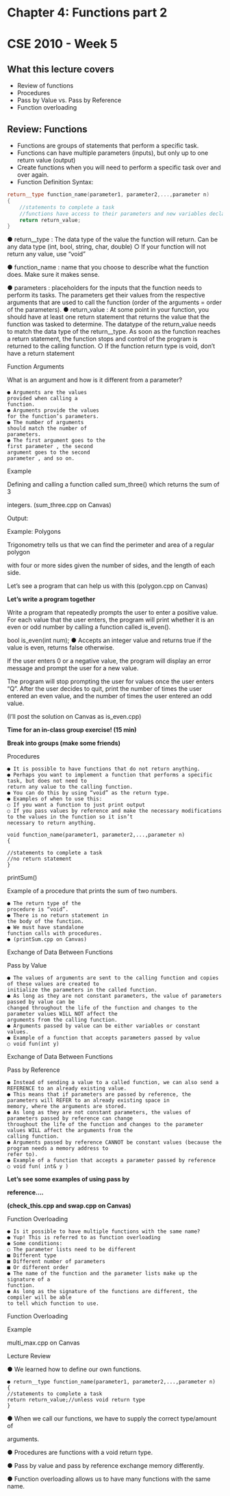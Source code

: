 # Chapter 4: Functions part 2
# CSE 2010 - Week 5


## What this lecture covers
- Review of functions
- Procedures
- Pass by Value vs. Pass by Reference
- Function overloading


## Review: Functions
- Functions are groups of statements that perform a specific task.
- Functions can have multiple parameters (inputs), but only up to one return value (output)
- Create functions when you will need to perform a specific task over and over again.
- Function Definition Syntax:
```c++
return__type function_name(parameter1, parameter2,...,parameter n)
{
	//statements to complete a task
	//functions have access to their parameters and new variables declared
	return return_value;
}
```
● return__type : The data type of the value the function will return. Can be any data type (int, bool, string, char, double)
○ If your function will not return any value, use “void”

● function_name : name that you choose to describe what the function does. Make sure it makes sense.

● parameters : placeholders for the inputs that the function needs to perform its tasks. The parameters get their values from the respective arguments that are used to call
the function (order of the arguments = order of the parameters).
● return_value : At some point in your function, you should have at least one return statement that returns the value that the function was tasked to determine. The
datatype of the return_value needs to match the data type of the return__type. As soon as the function reaches a return statement, the function stops and control of
the program is returned to the calling function.
○ If the function return type is void, don’t have a return statement

Function Arguments

What is an argument and how is it
different from a parameter?

```
● Arguments are the values
provided when calling a
function.
● Arguments provide the values
for the function’s parameters.
● The number of arguments
should match the number of
parameters.
● The first argument goes to the
first parameter , the second
argument goes to the second
parameter , and so on.
```

Example

Defining and calling a function called
sum_three() which returns the sum of 3

integers. (sum_three.cpp on Canvas)

Output:


Example: Polygons

Trigonometry tells us that we can find the perimeter and area of a regular polygon

with four or more sides given the number of sides, and the length of each side.

Let’s see a program that can help us with this (polygon.cpp on Canvas)


**Let’s write a program together**

Write a program that repeatedly prompts the user to enter a positive value. For each value that the user enters, the program
will print whether it is an even or odd number by calling a function called is_even().

bool is_even(int num);
● Accepts an integer value and returns true if the value is even, returns false otherwise.

If the user enters 0 or a negative value, the program will display an error message and prompt the user for a new value.

The program will stop prompting the user for values once the user enters “Q”. After the user decides to quit, print the
number of times the user entered an even value, and the number of times the user entered an odd value.

(I’ll post the solution on Canvas as is_even.cpp)


**Time for an in-class group exercise! (15 min)**

**Break into groups (make some friends)**


Procedures

```
● It is possible to have functions that do not return anything.
● Perhaps you want to implement a function that performs a specific task, but does not need to
return any value to the calling function.
● You can do this by using “void” as the return type.
● Examples of when to use this:
○ If you want a function to just print output
○ If you pass values by reference and make the necessary modifications to the values in the function so it isn’t
necessary to return anything.
```
```
void function_name(parameter1, parameter2,...,parameter n)
{
```
```
//statements to complete a task
//no return statement
}
```

printSum()

Example of a procedure that prints the
sum of two numbers.

```
● The return type of the
procedure is “void”.
● There is no return statement in
the body of the function.
● We must have standalone
function calls with procedures.
● (printSum.cpp on Canvas)
```

Exchange of Data Between Functions

Pass by Value

```
● The values of arguments are sent to the calling function and copies of these values are created to
initialize the parameters in the called function.
● As long as they are not constant parameters, the value of parameters passed by value can be
changed throughout the life of the function and changes to the parameter values WILL NOT affect the
arguments from the calling function.
● Arguments passed by value can be either variables or constant values.
● Example of a function that accepts parameters passed by value
○ void fun(int y)
```

Exchange of Data Between Functions

Pass by Reference

```
● Instead of sending a value to a called function, we can also send a REFERENCE to an already existing value.
● This means that if parameters are passed by reference, the parameters will REFER to an already existing space in
memory, where the arguments are stored.
● As long as they are not constant parameters, the values of parameters passed by reference can change
throughout the life of the function and changes to the parameter values WILL affect the arguments from the
calling function.
● Arguments passed by reference CANNOT be constant values (because the program needs a memory address to
refer to).
● Example of a function that accepts a parameter passed by reference
○ void fun( int& y )
```

**Let’s see some examples of using pass by**

**reference....**

**(check_this.cpp and swap.cpp on Canvas)**


Function Overloading

```
● Is it possible to have multiple functions with the same name?
● Yup! This is referred to as function overloading
● Some conditions:
○ The parameter lists need to be different
■ Different type
■ Different number of parameters
■ Or different order
● The name of the function and the parameter lists make up the signature of a
function.
● As long as the signature of the functions are different, the compiler will be able
to tell which function to use.
```

Function Overloading

Example

multi_max.cpp on Canvas


Lecture Review

● We learned how to define our own functions.

```
● return__type function_name(parameter1, parameter2,...,parameter n)
{
//statements to complete a task
return return_value;//unless void return type
}
```
● When we call our functions, we have to supply the correct type/amount of

arguments.

● Procedures are functions with a void return type.

● Pass by value and pass by reference exchange memory differently.

● Function overloading allows us to have many functions with the same name.


